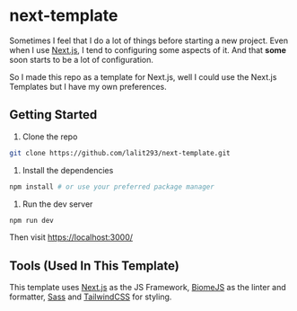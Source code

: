 # next-template

Sometimes I feel that I do a lot of things before starting a new project.
Even when I use [Next.js](https://nextjs.org/), I tend to configuring some aspects of it.
And that **some** soon starts to be a lot of configuration.

So I made this repo as a template for Next.js, well I could use the Next.js Templates but I have my own preferences.

## Getting Started

1. Clone the repo

```bash
git clone https://github.com/lalit293/next-template.git
```

1. Install the dependencies

```bash
npm install # or use your preferred package manager
```

1. Run the dev server

```bash
npm run dev
```

Then visit [https://localhost:3000/](https://localhost:3000/)

## Tools (Used In This Template)

This template uses [Next.js](https://nextjs.org/) as the JS Framework, [BiomeJS](https://biomejs.dev/) as the linter and formatter, [Sass](https://sass-lang.com/) and [TailwindCSS](https://tailwindcss.com/) for styling.
